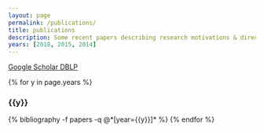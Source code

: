 ```yaml
---
layout: page
permalink: /publications/
title: publications
description: Some recent papers describing research motivations & directions
years: [2018, 2015, 2014]
---
```


 <a href="https://scholar.google.com/citations?user=MahZ6toAAAAJ"> Google Scholar </a> <a href="https://dblp.uni-trier.de/pers/hy/s/Srinivasan:Mukundhan"> DBLP </a>

{% for y in page.years %}
  <h3 class="year">{{y}}</h3>
  {% bibliography -f papers -q @*[year={{y}}]* %}
{% endfor %}

